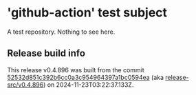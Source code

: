 # 'github-action' test subject

A test repository. Nothing to see here.


## Release build info

This release v0.4.896 was built from the commit [52532d851c392b6cc0a3c954964397a1bc0594ea](https://github.com/kattecon/gh-release-test-ga/tree/52532d851c392b6cc0a3c954964397a1bc0594ea) (aka [release-src/v0.4.896](https://github.com/kattecon/gh-release-test-ga/tree/release-src/v0.4.896)) on 2024-11-23T03:22:37.133Z.
        